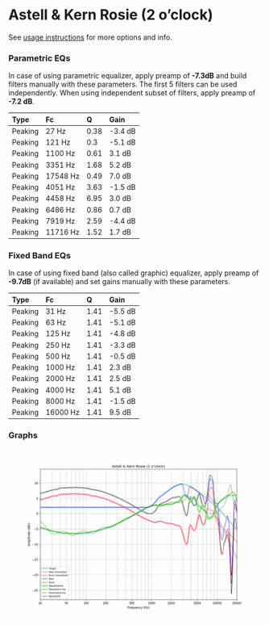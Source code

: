 # Astell & Kern Rosie (2 o’clock)
See [usage instructions](https://github.com/jaakkopasanen/AutoEq#usage) for more options and info.

### Parametric EQs
In case of using parametric equalizer, apply preamp of **-7.3dB** and build filters manually
with these parameters. The first 5 filters can be used independently.
When using independent subset of filters, apply preamp of **-7.2 dB**.

| Type    | Fc       |    Q | Gain    |
|:--------|:---------|:-----|:--------|
| Peaking | 27 Hz    | 0.38 | -3.4 dB |
| Peaking | 121 Hz   | 0.3  | -5.1 dB |
| Peaking | 1100 Hz  | 0.61 | 3.1 dB  |
| Peaking | 3351 Hz  | 1.68 | 5.2 dB  |
| Peaking | 17548 Hz | 0.49 | 7.0 dB  |
| Peaking | 4051 Hz  | 3.63 | -1.5 dB |
| Peaking | 4458 Hz  | 6.95 | 3.0 dB  |
| Peaking | 6486 Hz  | 0.86 | 0.7 dB  |
| Peaking | 7919 Hz  | 2.59 | -4.4 dB |
| Peaking | 11716 Hz | 1.52 | 1.7 dB  |

### Fixed Band EQs
In case of using fixed band (also called graphic) equalizer, apply preamp of **-9.7dB**
(if available) and set gains manually with these parameters.

| Type    | Fc       |    Q | Gain    |
|:--------|:---------|:-----|:--------|
| Peaking | 31 Hz    | 1.41 | -5.5 dB |
| Peaking | 63 Hz    | 1.41 | -5.1 dB |
| Peaking | 125 Hz   | 1.41 | -4.8 dB |
| Peaking | 250 Hz   | 1.41 | -3.3 dB |
| Peaking | 500 Hz   | 1.41 | -0.5 dB |
| Peaking | 1000 Hz  | 1.41 | 2.3 dB  |
| Peaking | 2000 Hz  | 1.41 | 2.5 dB  |
| Peaking | 4000 Hz  | 1.41 | 5.1 dB  |
| Peaking | 8000 Hz  | 1.41 | -1.5 dB |
| Peaking | 16000 Hz | 1.41 | 9.5 dB  |

### Graphs
![](./Astell%20&%20Kern%20Rosie%20(2%20o%E2%80%99clock).png)